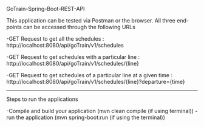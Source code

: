 GoTrain-Spring-Boot-REST-API

This application can be tested via Postman or the browser.
All three end-points can be accessed through the following URLs

-GET Request to get all the schedules : http://localhost:8080/api/goTrain/v1/schedules

-GET Request to get schedules with a particular line : http://localhost:8080/api/goTrain/v1/schedules/{line}

-GET Request to get schedules of a particular line at a given time : http://localhost:8080/api/goTrain/v1/schedules/{line}?departure={time}

 -------------------
Steps to run the applications

-Compile and build your application (mvn clean compile (if using terminal))
-run the application (mvn spring-boot:run (if using the terminal))
